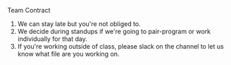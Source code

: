 Team Contract

1. We can stay late but you're not obliged to.
2. We decide during standups if we're going to pair-program or work individually for that day.
3. If you're working outside of class, please slack on the channel to let us know what file are you working on.

